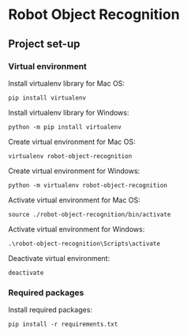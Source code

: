 # Robot Object Recognition

## Project set-up

### Virtual environment

Install virtualenv library for Mac OS:

```
pip install virtualenv
```

Install virtualenv library for Windows:

`python -m pip install virtualenv`

Create virtual environment for Mac OS:

`virtualenv robot-object-recognition`

Create virtual environment for Windows:

`python -m virtualenv robot-object-recognition`

Activate virtual environment for Mac OS:

```
source ./robot-object-recognition/bin/activate
```

Activate virtual environment for Windows:

`.\robot-object-recognition\Scripts\activate`

Deactivate virtual environment:

`deactivate`

### Required packages

Install required packages:

`pip install -r requirements.txt`
